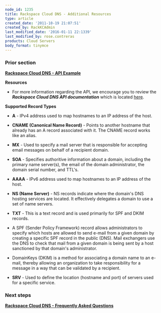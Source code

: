 ```yaml
---
node_id: 1235
title: Rackspace Cloud DNS - Additional Resources
type: article
created_date: '2011-10-19 21:07:51'
created_by: RackKCAdmin
last_modified_date: '2016-01-11 22:1339'
last_modified_by: rose.contreras
products: Cloud Servers
body_format: tinymce
---
```


### Prior section

**[Rackspace Cloud DNS - API
Example](https://admin.rackspace.com/knowledge_center/cloud_dns_api_example)**

**Resources**

- For more information regarding the API, we encourage you to review the
***Rackspace Cloud DNS API documentation*** which is
located [here](http://docs.rackspace.com/api/%20). 

**Supported Record Types**

-   **A** - IPv4 address used to map hostnames to an IP address of the
    host.
-   **CNAME (Canonical Name Record)** - Points to another hostname that
    already has an A record associated with it. The CNAME record works
    like an alias. 
-   **MX** - Used to specify a mail server that is responsible for
    accepting email messages on behalf of a recipient domain.
-   **SOA** - Specifies authoritive information about a domain,
    including the primary name server(s), the email of the domain
    administrator, the domain serial number, and TTL's.
-   **AAAA** - IPv6 address used to map hostnames to an IP address of
    the host.
-   **NS (Name Server)** - NS records indicate where the domain's DNS
    hosting services are located. It effectively delegates a domain to
    use a set of name servers.
-   **TXT** - This is a text record and is used primarily for SPF and
    DKIM records.

- A SPF (Sender Policy Framework) record allows administrators to
specify which hosts are allowed to send e-mail from a given domain by
creating a specific SPF record in the public (DNS). Mail exchangers use
the DNS to check that mail from a given domain is being sent by a host
sanctioned by that domain's administrator.

- DomainKeys (DKIM) is a method for associating a domain name to an
e-mail, thereby allowing an organization to take responsibility for a
message in a way that can be validated by a recipient. 

-   **SRV** - Used to define the location (hostname and port) of servers
    used for a specific service. 

 

### Next steps

[**Rackspace Cloud DNS - Frequently Asked
Questions**](https://admin.rackspace.com/knowledge_center/cloud_dns_faq)

